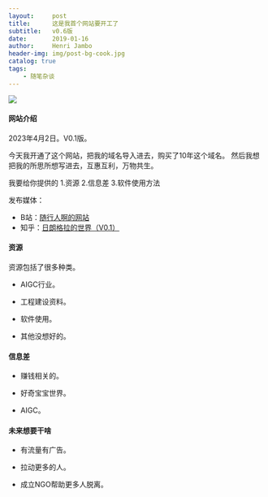 ```yaml
---
layout:     post
title:      这是我首个网站要开工了
subtitle:   v0.6版
date:       2019-01-16
author:     Henri Jambo
header-img: img/post-bg-cook.jpg
catalog: true
tags:
    - 随笔杂谈
---
```


![]({{site.baseurl}}/img/logo.png)

#### 网站介绍

2023年4月2日。V0.1版。

今天我开通了这个网站，把我的域名导入进去，购买了10年这个域名。
然后我想把我的所思所想写进去，互惠互利，万物共生。

我要给你提供的
1.资源
2.信息差
3.软件使用方法


发布媒体：


* B站：[随行人啊的网站](https://space.bilibili.com/8580292?spm_id_from=333.1007.0.0)
* 知乎：[日朗格拉的世界（V0.1）](https://www.zhihu.com/people/gkgy)

#### 资源

资源包括了很多种类。

* AIGC行业。

* 工程建设资料。

* 软件使用。

* 其他没想好的。

#### 信息差

* 赚钱相关的。

* 好奇宝宝世界。

* AIGC。


#### 未来想要干啥

* 有流量有广告。

* 拉动更多的人。

* 成立NGO帮助更多人脱离。



